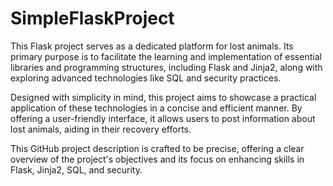 # SimpleFlaskProject

This Flask project serves as a dedicated platform for lost animals. Its primary purpose is to facilitate the learning and implementation of essential libraries and programming structures, including Flask and Jinja2, along with exploring advanced technologies like SQL and security practices.

Designed with simplicity in mind, this project aims to showcase a practical application of these technologies in a concise and efficient manner. By offering a user-friendly interface, it allows users to post information about lost animals, aiding in their recovery efforts.

This GitHub project description is crafted to be precise, offering a clear overview of the project's objectives and its focus on enhancing skills in Flask, Jinja2, SQL, and security.
